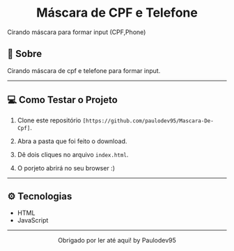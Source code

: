 <h1 align="center"> Máscara de CPF e Telefone </h1>
Cirando máscara para formar input (CPF,Phone)



## 📖 Sobre

Cirando máscara de cpf e telefone para formar input.

---
## 💻 Como Testar o Projeto

1. Clone este repositório `[https://github.com/paulodev95/Mascara-De-Cpf]`.

2. Abra a pasta que foi feito o download.

3. Dê dois cliques no arquivo `index.html`.

4. O porjeto abrirá no seu browser :)

---
## ⚙ Tecnologias
 - HTML
 - JavaScript
 ---

<p align="center">Obrigado por ler até aqui!  by Paulodev95 </p>
